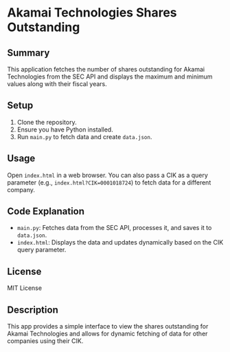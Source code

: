 # Akamai Technologies Shares Outstanding

## Summary
This application fetches the number of shares outstanding for Akamai Technologies from the SEC API and displays the maximum and minimum values along with their fiscal years.

## Setup
1. Clone the repository.
2. Ensure you have Python installed.
3. Run `main.py` to fetch data and create `data.json`.

## Usage
Open `index.html` in a web browser. You can also pass a CIK as a query parameter (e.g., `index.html?CIK=0001018724`) to fetch data for a different company.

## Code Explanation
- `main.py`: Fetches data from the SEC API, processes it, and saves it to `data.json`.
- `index.html`: Displays the data and updates dynamically based on the CIK query parameter.

## License
MIT License

## Description
This app provides a simple interface to view the shares outstanding for Akamai Technologies and allows for dynamic fetching of data for other companies using their CIK.
